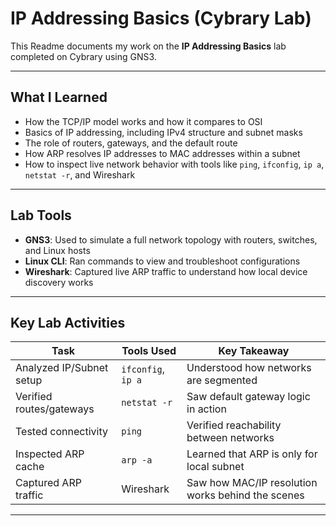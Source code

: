 # IP Addressing Basics (Cybrary Lab)

This Readme documents my work on the **IP Addressing Basics** lab completed on Cybrary using GNS3. 

---

##  What I Learned

- How the TCP/IP model works and how it compares to OSI
- Basics of IP addressing, including IPv4 structure and subnet masks
- The role of routers, gateways, and the default route
- How ARP resolves IP addresses to MAC addresses within a subnet
- How to inspect live network behavior with tools like `ping`, `ifconfig`, `ip a`, `netstat -r`, and Wireshark

---

##  Lab Tools

- **GNS3**: Used to simulate a full network topology with routers, switches, and Linux hosts
- **Linux CLI**: Ran commands to view and troubleshoot configurations
- **Wireshark**: Captured live ARP traffic to understand how local device discovery works

---

##  Key Lab Activities

| Task                      | Tools Used             | Key Takeaway |
|---------------------------|------------------------|--------------|
| Analyzed IP/Subnet setup  | `ifconfig`, `ip a`     | Understood how networks are segmented |
| Verified routes/gateways  | `netstat -r`           | Saw default gateway logic in action |
| Tested connectivity       | `ping`                 | Verified reachability between networks |
| Inspected ARP cache       | `arp -a`               | Learned that ARP is only for local subnet |
| Captured ARP traffic      | Wireshark              | Saw how MAC/IP resolution works behind the scenes |

---
